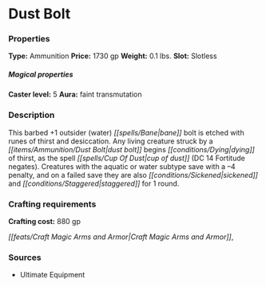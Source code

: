 ﻿---
Title: "Dust Bolt"
Type: "Ammunition"
Price: "1730 gp"
Weight: "0.1 lbs."
Slot: "Slotless"
Caster level: "5"
Aura: "faint transmutation"
Description: |
  "This barbed _+1 outsider (water) bane bolt_ is etched with runes of thirst and desiccation. Any living creature struck by a _dust bolt_ begins dying of thirst, as the spell _cup of dust_ (DC 14 Fortitude negates). Creatures with the aquatic or water subtype save with a –4 penalty, and on a failed save they are also sickened and staggered for 1 round."
Crafting cost: "880 gp"
Sources: "['Ultimate Equipment']"
---

# Dust Bolt

### Properties

**Type:** Ammunition **Price:** 1730 gp **Weight:** 0.1 lbs. **Slot:** Slotless

##### Magical properties

**Caster level:** 5 **Aura:** faint transmutation

### Description

This barbed +1 outsider (water) _[[spells/Bane|bane]]_ bolt is etched with runes of thirst and desiccation. Any living creature struck by a _[[items/Ammunition/Dust Bolt|dust bolt]]_ begins _[[conditions/Dying|dying]]_ of thirst, as the spell _[[spells/Cup Of Dust|cup of dust]]_ (DC 14 Fortitude negates). Creatures with the aquatic or water subtype save with a –4 penalty, and on a failed save they are also _[[conditions/Sickened|sickened]]_ and _[[conditions/Staggered|staggered]]_ for 1 round.

### Crafting requirements

**Crafting cost:** 880 gp

_[[feats/Craft Magic Arms and Armor|Craft Magic Arms and Armor]]_,

### Sources

* Ultimate Equipment